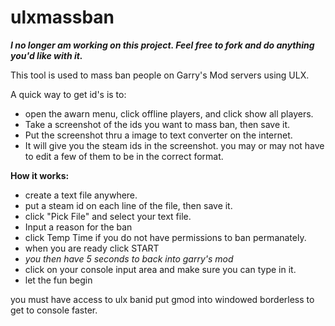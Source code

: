 # ulxmassban

***I no longer am working on this project. Feel free to fork and do anything you'd like with it.***

This tool is used to mass ban people on Garry's Mod servers using ULX.

A quick way to get id's is to:
- open the awarn menu, click offline players, and click show all players.
- Take a screenshot of the ids you want to mass ban, then save it.
- Put the screenshot thru a image to text converter on the internet.
- It will give you the steam ids in the screenshot.
you may or may not have to edit a few of them to be in the correct format.


**How it works:**

- create a text file anywhere.
- put a steam id on each line of the file, then save it.
- click "Pick File" and select your text file.
- Input a reason for the ban
- click Temp Time if you do not have permissions to ban permanately.
- when you are ready click START
- *you then have 5 seconds to back into garry's mod*
- click on your console input area and make sure you can type in it.
- let the fun begin

you must have access to ulx banid
put gmod into windowed borderless to get to console faster.



